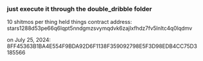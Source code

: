 ### just execute it through the double_dribble folder
10 shitmos per thing held
things contract address:
stars1288d53pe66q6lqpt5nndgmzsvymqdvk6zajlxfhdz7fv5lnltc4q0lqdmv

on July 25, 2024:
8FF45363B1BA4E554F9BDA92D6F1138F359092798E5F3D98EDB4CC75D3185566

